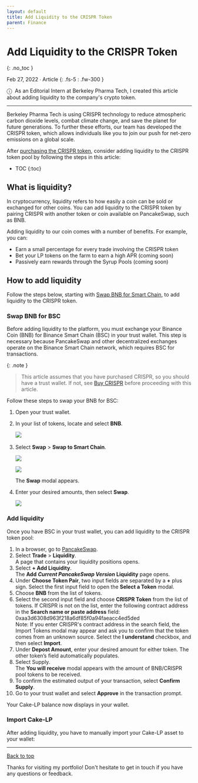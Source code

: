 ```yaml
---
layout: default
title: Add Liquidity to the CRISPR Token
parent: Finance
---
```


# Add Liquidity to the CRISPR Token
{: .no_toc }

Feb 27, 2022 ∙ Article
{: .fs-5 : .fw-300 }

<span class="icon">&#9432;</span>&nbsp;&nbsp;As an Editorial Intern at Berkeley Pharma Tech, I created this article about adding liquidity to the company's crypto token.

---

Berkeley Pharma Tech is using CRISPR technology to reduce atmospheric carbon dioxide levels, combat climate change, and save the planet for future generations. To further these efforts, our team has developed the CRISPR token, which allows individuals like you to join our push for net-zero emissions on a global scale.

After [purchasing the CRISPR token](link), consider adding liquidity to the CRISPR token pool by following the steps in this article:

- TOC
{:toc} 

## What is liquidity?

In cryptocurrency, liquidity refers to how easily a coin can be sold or exchanged for other coins. You can add liquidity to the CRISPR token by pairing CRISPR with another token or coin available on PancakeSwap, such as BNB.

Adding liquidity to our coin comes with a number of benefits. For example, you can:

- Earn a small percentage for every trade involving the CRISPR token
- Bet your LP tokens on the farm to earn a high APR (coming soon)
- Passively earn rewards through the Syrup Pools (coming soon)

## How to add liquidity 

Follow the steps below, starting with [Swap BNB for Smart Chain](#swap-bnb-for-smart-chain), to add liquidity to the CRISPR token.

### Swap BNB for BSC

Before adding liquidity to the platform, you must exchange your Binance Coin (BNB) for Binance Smart Chain (BSC) in your trust wallet. This step is necessary because PancakeSwap and other decentralized exchanges operate on the Binance Smart Chain network, which requires BSC for transactions.

{:  .note }
> This article assumes that you have purchased CRISPR, so you should have a trust wallet. If not, see [Buy CRISPR](article) before proceeding with this article.

Follow these steps to swap your BNB for BSC:

1.  Open your trust wallet.
2.  In your list of tokens, locate and select **BNB**.  
      
    ![](https://miro.medium.com/v2/resize:fit:875/1*NMud74v-EwpsvriQeSiF4w.png)   
3.  Select **Swap** > **Swap to Smart Chain**.  
      
    ![](https://miro.medium.com/v2/resize:fit:875/1*orcEyyLuz85k1T5s4Mx0YQ.png)  
      
    ![](https://miro.medium.com/v2/resize:fit:875/1*LHXkvuLf-r_P27z9VaRVvQ.png)  
      
    The **Swap** modal appears.  
4.  Enter your desired amounts, then select **Swap**.  
      
    ![](https://miro.medium.com/v2/resize:fit:698/1*Q0DCdX8zVXV5grVFDEWz6A.png)

### Add liquidity

Once you have BSC in your trust wallet, you can add liquidity to the CRISPR token pool:

1.  In a browser, go to [PancakeSwap](https://pancakeswap.finance/).
2.  Select **Trade** \> **Liquidity**.  
    A page that contains your liquidity positions opens.
3.  Select **\+ Add Liquidity**.  
    The **Add** _**Current PancakeSwap Version**_ **Liquidity** page opens.
4.  Under **Choose Token Pair**, two input fields are separated by a **+** plus sign. Select the first input field to open the **Select a Token** modal.
5.  Choose **BNB** from the list of tokens.
6.  Select the second input field and choose **CRISPR Token** from the list of tokens. If CRISPR is not on the list, enter the following contract address in the **Search name or paste address** field: 0xaa3d6308d963f218a6df85f0a94faeacc4ed5ded  
    Note: If you enter CRISPR's contract address in the search field, the Import Tokens modal may appear and ask you to confirm that the token comes from an unknown source. Select the **I understand** checkbox, and then select **Import**.
7.  Under **Depost Amount**, enter your desired amount for either token. The other token’s field automatically populates.
8.  Select Supply.  
    The **You will receive** modal appears with the amount of BNB/CRISPR pool tokens to be received.
9.  To confirm the estimated output of your transaction, select **Confirm Supply**.
10.  Go to your trust wallet and select **Approve** in the transaction prompt.

Your Cake-LP balance now displays in your wallet.

### Import Cake-LP

After adding liquidity, you have to manually import your Cake-LP asset to your wallet:



---

[Back to top](#top)

Thanks for visiting my portfolio! Don't hesitate to get in touch if you have any questions or feedback.
